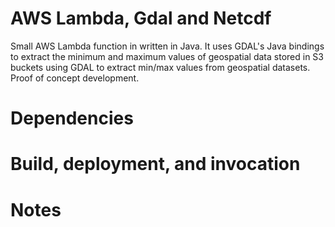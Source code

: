 # AWS Lambda, Gdal and Netcdf
Small AWS Lambda function in written in Java. It uses GDAL's Java bindings to extract the minimum and maximum values of geospatial data stored in S3 buckets using GDAL to extract min/max values from geospatial datasets. Proof of concept development.

# Dependencies


# Build, deployment, and invocation


# Notes


